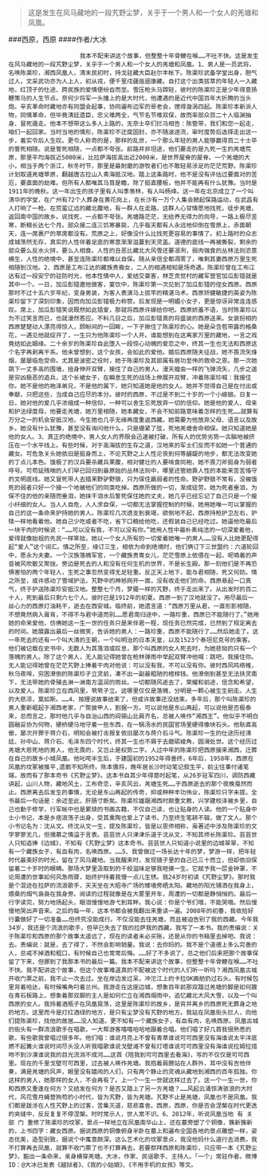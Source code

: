 > 这是发生在风马藏地的一段艽野尘梦，关乎于一个男人和一个女人的羌塘和凤凰。

###西原，西原
####作者/大冰

						我本不配来讲这个故事，但整整十年骨鲠在喉……不吐不快。这是发生在风马藏地的一段艽野尘梦，关乎于一个男人和一个女人的羌塘和凤凰。1、男人是一员武将，名唤陈渠珍，湘西凤凰人，清末民初时，持戈驻藏大臣赵尔丰帐下。陈渠珍武备学堂出身，胆气过人，文采武功亦为人上人，初从戎，便千里戍疆迤逦康藏。自打这个出类拔萃的年轻人一入藏地，红顶子的仕途、跨民族的爱情便纷沓而至。雪压枪头马蹄轻，彼时的陈渠珍正是少年得意扬鞭策马的人生节点。奈何少将军一头撞上的是大时代，他遭遇的是近代中国百年大折腾的当头炮。辛亥革命时藏地亦有同盟会起事，协同遍布边军的哥老会，搅得漩涡四起。陈渠珍本新派人物，同情革命，但毕竟清廷遗臣，忠义难两全，气节名节难双保，故而率部众百二十人临渊抽身、冒死遁走。他本不想带这么多人上路的，无奈士卒们拦马相告：陈管带，我们和您一起走，咱们一起回家。当时当地的情形，陈渠珍不迂腐固封，亦不随波逐流，审时度势后选择走出这一步，着实令后人生叹。更令人称奇的是，那样的乱世，一个那么年轻的男人能够赢得百二十士卒的誓死相随。说是誓死相随，一点都不夸张。前路并非坦途，他们要走的是九死一生的羌塘荒原，那里平均海拔近5000米，比拉萨海拔高出近2000米，是世界屋脊的屋脊。一个羌塘的大小，相当于两个浙江，秋冬时节，那里是最耐磨的游牧者们也不敢轻易涉足的茫茫荒野。陈渠珍计划取道羌塘草原，翻越唐古拉山入青海抵汉地。踏上这条路时，他不是没有评估过要面对的苦厄，要直面的劫难。但所有人都唯其马首是瞻，除了挺直腰板，他并不能再有什么犹豫。当时是1911年的晚秋。这一年出生的孩子里有人叫季羡林，有人叫杨绛。这一年在北京成立了一个叫清华的学堂，在广州有72个人葬身在黄花岗上，在长沙有一万个人集会掀起保路运动，在武昌有人打响了一枪。在荒蛮辽远的藏北腹地，有一群人在走路，这群人心甘情愿地找死，徒步羌塘，返回南中国的故乡。说找死，一点都不夸张。羌塘路茫茫，无给养无得力的向导，一路上极尽苦寒，断粮长达七个月。部众接二连三饥寒暴毙，几乎每天都有人永远地仰倒在雪原上，赤面朝天，连一席裹尸的草席都没有。荒原之上，好像没什么比找死更容易的事情了。初上路时的众志成城荡然无存，真实的人性伴着足底的寒意渐渐滋蔓到天灵盖。道德的底线一再被撕裂，剩余的部众要么反水火拼，要么人相食。人性的丑恶比藏北大风雪还要凛冽，弱肉强食的丛林法则恣意横生，人性的绝境中，甚至连陈渠珍都难以自保。随从亲信全都凋零了，唯剩其妻西原万里生死相随到汉地。2、西原是工布江达的藏族贵裔女，二人的相遇相知是场奇遇。陈渠珍曾在工布江达有过一段安宁的驻防时光，他本性情中人，爱结交豪客，林芝贡觉村的藏军营官加瓜彭错就是其中一个。一日，加瓜彭错邀他做客，宴饮中，陈渠珍第一次见到了加瓜彭错的侄女西原。西原那时不过十五六岁年纪，变身男装，为客人表演马上拔竿的精湛马术。西原矫健敏捷的英姿为陈渠珍留下了深刻印象，因而向加瓜彭错极力称赞。后发现是一明媚小女子，更是惊讶异常连连感叹。席上，加瓜彭错笑说既然如此错爱，那就将西原许嫁给你吧。西原娇羞不语，当时陈渠珍以为不过笑言而已，也就漫然答应。不料几日之后，加瓜彭错真的将盛装的西原送来。女装扮相的西原楚楚动人漂亮得惊人，顾盼间的一回眸，一下子揪住了陈渠珍的心。她是朵含苞带露的格桑花，一遇见他就绽开了，一生只为他陈渠珍一个人开。谁能想到在这离家万里的藏地，一言之戏竟结如此姻缘。二十余岁的陈渠珍自此堕入一段惊心动魄的爱恋之中，终其一生也无法和西原这个名字再剥离干系。他未曾想到，这个女孩，会如此的爱他。婚后西原随夫征战，她不畏流矢烽烟，屡屡临危受命。尤其是波密之役时，她于陈渠珍及其部属有居功至伟的救命之恩。那一次她跳下一丈多高的围墙，扭身伸开双臂，接住了自己的男人。漫天蝗虫一样的飞弹流矢，几步之遥是穷凶极恶的追兵，这个长裙女子，在瞬息生死的战场上伸展开双臂，冲着陈渠珍喊：我接住你。她不是他的袍泽弟兄，不是他的属下，她只知道她是他的女人。她并不觉得自己是在付出或奉献，只把这些，当成自己应尽的本分。彼时的西原，不过是不到二十岁的一个小嫁娘。日复一日，她对他的爱几乎浓缩成一种信仰，一种可以舍生忘死放弃一切的信仰。她是他的爱人、母亲和护法绿度母，他要走羌塘，她万里相随，她本藏女，不会不知前路意味着怎样的生死……就算有万分之一的机会安抵汉地，今生她也几乎无缘再度重返西藏。她需要为他放弃父母、语言以及故乡。她没有什么犹豫，甚至没有询问他什么，只是绷紧了弦，死地羌塘舍命相保。她只知道她是他的女人。3、真正的绝境中，男人女人的界限会迅速被打破，所有人的优势劣势一古脑地被挤压在一个水平线上。有些时候，对于高海拔的生存之道，汉地来的军士们反而不如她一个普通的藏女。可危急关头她依旧是挺身而上，不论艽野之上人性沦丧到何等龌龊的地步，都无法改变她的丁点儿本色。饿极了的汉兵要杀藏兵果腹，相对健壮的人要啃食同袍，她不畏刀斧挺身为弱者呼号。可苟延残喘的人们早已回归到最原始的丛林法则中，哪里还管她靠人性的本能来苦苦恪守的文明底线。她又冒死带人去猎来野驴野狼，只为保住羸弱者的性命。野驴野狼不常有，没被饿死的弱者只好一个接一个地被他们的同类吃掉。西原所做的一切，渐成徒劳。她为死者垂泪，为保不住的他的亲随而垂泪，她抹干泪水后誓死保住她的丈夫，她几乎已经忘记了自己只是一个瘦小纤细的女人。当人人自危，人人求自保，一切都无法掌握控制的时候，她用她唯一可以掌握的自己的这一条命来护持她的男人。陈渠珍几次透支到衰竭，欲倒地不起，西原持枪护卫左右，护犊一样地看着他。她自己少吃或者不吃，省下口粮给他吃，还假装自己已经吃过。她逼他吃最后一块干肉的时候说：“……可以没有我，不可以没有你。”她用人性中最朴素纯洁的一切深爱着他，爱得就像始祖的先民一样笨拙，她以一个女人所有的一切爱着她唯一的男人……没有人比她更配得起“爱人”这个词汇。情之所至，缘订三生，相依为命到绝境时，他们俩订下三世盟约：六道轮回中，愿永为夫妻。一个汉族落魄军官，一个藏族贵胄女儿，茫茫雪原上依偎在一起，呢喃着的声音被风吹散又聚拢。旁边是死去的人和没有任何生机的世界，不是长生殿。那一刻他们是不再恐惧害怕的两个年轻人，生死之事忽然变得无足轻重。反正天上地下，能与君相随，死又何妨。情之所至，或许感动了雪域护法，艽野中的神袛网开一面，没有收走他们的命。西原悬起一口真气，终于护送陈渠珍安抵汉地。整整七个月，梦魇一样的艽野，终于走出来了。从出发时的百二十人，死到最后只剩六七个人。彼时已是1912年的初夏。西原一到了汉地就没了。用尽最后一丝心力的西原灯油耗干，逝去在西安城。临终前，她遗言道：“西原万里从君，一直形影相随，不想竟然病入膏肓，不得不与君中道而别……愿君南归途中，一路珍重，西原已不能随行了。”她用她的命来爱他，仿佛她这一生一世的任务只是来伴君一程，现任务已然完成，已然到了规定离去的时间。她展露出最后一丝微笑，告诉她的男人：一路珍重，西原不能随行了……然后她走了。这一年死去的还有一个叫大清的王朝，一个叫明治的日本天皇，以及1523个泰坦尼克号的乘客。他们被记载在史书中，无数人为其落泪或叹息，那个叫西原的女人死去时，为她悲恸的只有一个落魄的男人。除了这个男人，无人能记得她曾在枪林弹雨中举起双臂冲他喊：跳吧，我接住你。无人能记得她曾在茫茫艽野上捧着干肉对他说：可以没有我，不可以没有你。彼时西风鸣络帷，秋乌夜啼，穷困潦倒的陈渠珍孑立灵前，凑不出一副最粗陋的棺椁钱。他潦倒到甚至无法扶灵南下，无法带她的骨殖去淋一淋南方温润的雨丝。一切都随风逝去了，荣耀和前途，信念和希望，以及爱人。陈渠珍立在西风里，茕茕孑立。这哪里仅仅是落魄，分明是一颗心被生生剜走。人生的大悲凉，莫如斯。……4、按理说故事结束了，但或许故事还没结束。多年后，那个叫陈渠珍的男人重新崛起于湘西老家，广聚披甲人，割据一方。可以说他是东山再起，可以说他是否极泰来，总而言之，那时他几乎与自治山西的阎锡山比肩齐名，总被人唤作“湘西王”。他似乎不明白圆融妥协为何物，硬桥硬马地守着一些东西，在一锅汤水的民国官场里硬得像块石头。他耿直高傲，屡次开罪于蒋介石，明知会被打击报复依旧屡次与蒋介石斗气。陈渠珍一生的仕途历经清廷、孙中山、蒋介石、毛泽东四个时代，终其一生也不屑于去磨砺棱角，圆滑处世。这个经历过羌塘大悲死地的男人，他无畏的，又岂止是权势二字。人过中年的陈渠珍把西原接来湘西，迁葬在自己的故乡小城凤凰。他叱咤半生后，于建国初的1952年得善终，6年后，1958年，西原在凤凰的坟冢被推平,遗骸不知所终。陈本儒将，晚年居长沙时动笔记叙生平，前尘往事付诸笔端，故而有了那本奇书《艽野尘梦》。这本书自其少年得意时起笔，从26岁驻军四川，调防西藏讲起，山川人物，藏地风土，工布奇恋，辛亥风云，羌塘生死……于西原逝去的那个夜晚戛然而止。西原离去后发生的事情，无论是东山再起的传奇，抑或种种丰功伟业，陈渠珍只字未提。全书最后一句话是：余述至此，肝肠寸断矣。陈渠珍雄踞湘西时颇重文教，兴学建校泽被乡里，自己也勤于修学，行军帐中也是累牍的书画古籍，不仅自己读，也让贴身的人读。他的一个贴身中士小书记，本是乡痞浪荡子出身，受其熏陶也爱上了读书，乃至终生笔耕不辍，做了文人。那个小书记名为：沈从文。终沈从文一生，提及陈渠珍，皆是以恩师相称，虽著述中涉及陈渠珍的文字寥寥无几，但孺慕之情溢于言表。芸芸世人只津津乐道于沈从文，不知其师长陈渠珍。芸芸世人只知追捧《边城》，不知有《艽野尘梦》这本奇书。芸芸世人只知道小说里的边城翠翠，不知有一个藏族女子，有血有肉，名唤西原。……5、我曾做过一场长达十年的梦，梦游一样，把年轻时代最美好的时光，留在了风马藏地。当我醒来时，发现镜子里的自己已三十而立，但却依旧保留着二十岁时的眼睛。那场大梦里汲取到的千般滋味足够我咂摸一生。它赋予我一层金钟罩，不论周遭的世事如何风急雨骤，始终护持着我慢一点儿生锈。我24岁时初读《艽野尘梦》。那时我是个混迹在拉萨的流浪歌手，天天坐在大昭寺广场的矮墙旁晒太阳。藏地的阳光铺洒在我身上，煨桑的烟气袅袅在我身旁。阅读的过程就像是在大雾里开车，周遭的一切都是静悄悄的。最后一行字读完，努力地扬起头，眼泪慢慢地游弋到耳畔。我心说：你是个爷们哦，不能哭哦。然后慢慢地哭出声音来。之后的每一年，这本书都会被我翻出来重读一遍。2008年的初春，我收拾好行囊做好了一切准备……但终究没能成行。不仅没能去往羌塘，而且被迫告别了我的西藏。今年我34岁，我还是个流浪的歌手，但早已失去了我的拉萨我的西藏。我写了一本书。我的责编说：关于陈渠珍和西原的那个故事太遥远了，现在的读者未必买账，还是从你的书稿里去掉吧。我说：去。责编说：就是，去了得了，不然会影响销量。我说：去你妈的。我不是个道德上多么完善的人，总戒不掉酒和粗口，有时候自己也常常后悔。……好了不多说了，总之他们后来把那个故事保留了下来，但挪到了我那本书的最后一篇。我本不配来讲这个故事，但整整十年骨鲠在喉……不吐不快。我不配讲这个故事，但这个故事难道真的不配被这个时代的人们听一听吗？湘西凤凰古城开收门票之前，我不止一次去过。坐在岸边发过呆，冲沱江上的卡拉OK画舫扔过石头。有时候包里背着哈达，有时候嘴角叼着兰州。我游走在这座边城，想象百年前那双踏过羌塘的脚是如何踱在青石板路上，想象着那双脚的主人是如何伫立在湘西烟雨中，追忆藏北大风大雪，以及一个叫西原的女人。我拎着酒瓶子在凤凰晃荡，这里是陈渠珍的故乡，是背井离乡的西原死无葬身之地的地方。这里而今是灯红酒绿的地方，是只有尘梦没有艽野的地方。我站在凤凰街头拦人，向他们提陈渠珍，找他的故居……没人知道。更不知有一个藏族女子，有血有肉，名唤西原。凤凰古城的街头有一群流浪歌手在唱歌，一大帮游客嘻嘻哈哈地跟着合唱。他们唱了好几首我很熟悉的歌，有些歌我曾唱过很多年。他们唱：谁说月亮上不曾有青草谁说可可西里没有海谁说太平洋底燃不起篝火谁说时间尽头没人听我唱歌谁说戈壁滩不曾有灯塔谁说可可西里没有海谁说拉姆拉措吻不到沙漠谁说我的目光流淌不成河……这首《陪我到可可西里去看海》，写的不仅仅是可可西里。现在的千里戈壁可可西里，过去被人唤作羌塘。我抱着肩膀站在人群外，耳中没有吉他伴奏，满是羌塘的风声，眼里没有嬉闹的人们，只有两个静止的灵魂从藏地到湘西的百年孤独。你这样的男人，她那样的女人，不会再有了。上一个一生一世就这样过去了。这一个一生一世，你和西原又重逢在何方？又结发在何方？是否又踏上了另一方羌塘？……风起云涌惊涛骇浪的大时代，风花雪月蝇营狗苟的小时代，皆为艽野，皆为羌塘。艽野不止是羌塘，凤凰也不是凤凰。我们都是跋涉在人性艽野上的过客，苦集灭道，慈悲喜舍。西原，西原，你是否会涅槃在时代更迭的夹缝中，反反复复不停涅槃。时时常示人，世人常不识。6、2012年，听说凤凰当地 有 关 部 门 重修了陈渠珍的坟冢，景点一样地立在凤凰南华山上，还在墓旁塑了个铜像，簇新簇新的，上书四字：藏女西原。据说西原的铜像俯身半卧在墓上和遍布全国各地的景点雕塑一样，姿态优美，造型别致，据说个中寓意颇深。这么艺术化的坟冢景点，我没他妈什么道行去消费。我不打算再去凤凰，就算不收门票了也不打算再去。若要祭拜西原和陈渠珍，只应带一本《艽野尘梦》，豁出一条命来，亲身横穿羌塘。大冰，作家、民谣歌手、主持人。「一个」常驻作者。微博ID：@大冰已发表《越狱者》、《我的小姑娘》、《不用手机的女孩》等文。 